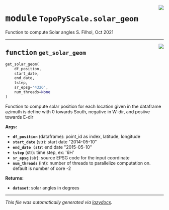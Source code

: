 <!-- markdownlint-disable -->

<a href="https://github.com/ArcticSnow/TopoPyScale/TopoPyScale/solar_geom#L0"><img align="right" style="float:right;" src="https://img.shields.io/badge/-source-cccccc?style=flat-square"></a>

# <kbd>module</kbd> `TopoPyScale.solar_geom`
Function to compute Solar angles S. Filhol, Oct 2021 


---

<a href="https://github.com/ArcticSnow/TopoPyScale/TopoPyScale/solar_geom/get_solar_geom#L17"><img align="right" style="float:right;" src="https://img.shields.io/badge/-source-cccccc?style=flat-square"></a>

## <kbd>function</kbd> `get_solar_geom`

```python
get_solar_geom(
    df_position,
    start_date,
    end_date,
    tstep,
    sr_epsg='4326',
    num_threads=None
)
```

Function to compute solar position for each location given in the dataframe azimuth is define with 0 towards South, negative in W-dir, and posiive towards E-dir 



**Args:**
 
 - <b>`df_position`</b> (dataframe):  point_id as index, latitude, longitude 
 - <b>`start_date`</b> (str):  start date  "2014-05-10" 
 - <b>`end_date (str`</b>:  end date   "2015-05-10" 
 - <b>`tstep`</b> (str):  time step, ex: '6H' 
 - <b>`sr_epsg`</b> (str):  source EPSG code for the input coordinate 
 - <b>`num_threads`</b> (int):  number of threads to parallelize computation on. default is number of core -2 



**Returns:**
 
 - <b>`dataset`</b>:  solar angles in degrees 




---

_This file was automatically generated via [lazydocs](https://github.com/ml-tooling/lazydocs)._
